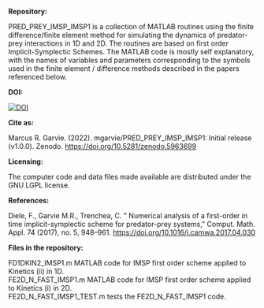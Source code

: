 <b>Repository:</b>

PRED_PREY_IMSP_IMSP1 is a collection of MATLAB routines using the finite difference/finite element method for simulating the dynamics of predator-prey interactions in 1D and 2D. The routines are based on first order Implicit-Symplectic Schemes. The MATLAB code is mostly self explanatory, with the names of variables and parameters corresponding to the symbols used in the finite element / difference methods described in the papers referenced below.

<b>DOI:</b>

[![DOI](https://zenodo.org/badge/139030474.svg)](https://zenodo.org/badge/latestdoi/139030474)

<b>Cite as:</b>

Marcus R. Garvie. (2022). mgarvie/PRED_PREY_IMSP_IMSP1: Initial release (v1.0.0). Zenodo. https://doi.org/10.5281/zenodo.5963699

<b>Licensing:</b>

The computer code and data files made available are distributed under the GNU LGPL license.

<b>References:</b>

Diele, F., Garvie M.R., Trenchea, C. " Numerical analysis of a first-order in time implicit-symplectic scheme for predator-prey systems," Comput. Math. Appl. 74 (2017), no. 5, 948–961. https://doi.org/10.1016/j.camwa.2017.04.030

<b>Files in the repository:</b>

FD1DKIN2_IMSP1.m    MATLAB code for IMSP first order scheme applied to Kinetics (ii) in 1D.</br>
FE2D_N_FAST_IMSP1.m    MATLAB code for IMSP first order scheme applied to Kinetics (i) in 2D. </br>
FE2D_N_FAST_IMSP1_TEST.m    tests the FE2D_N_FAST_IMSP1 code.
